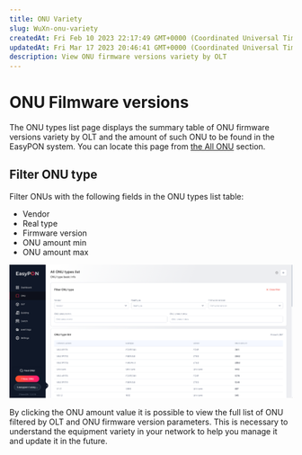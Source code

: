 ```yaml
---
title: ONU Variety
slug: WuXn-onu-variety
createdAt: Fri Feb 10 2023 22:17:49 GMT+0000 (Coordinated Universal Time)
updatedAt: Fri Mar 17 2023 20:46:41 GMT+0000 (Coordinated Universal Time)
description: View ONU firmware versions variety by OLT
---
```


# ONU Filmware versions

The ONU types list page displays the summary table of ONU firmware versions variety by OLT and the amount of such ONU to be found in the EasyPON system. You can locate this page from [the All ONU](https://app.gitbook.com/o/FLfeqEYvh9QVB713VXQE/s/MviMfLPCHms6Yo2oirJF/\~/changes/6/onu-main-page-about-all/all-onu) section.

## Filter ONU type

Filter ONUs with the following fields in the ONU types list table:

* Vendor
* Real type
* Firmware version&#x20;
* ONU amount min
* ONU amount max

![All ONU variety list](<../.gitbook/assets/Screenshot 2023-11-22 at 22.32.25.png>)

By clicking the ONU amount value it is possible to view the full list of ONU filtered by OLT and ONU firmware version parameters. This is necessary to understand the equipment variety in your network to help you manage it and update it in the future.
